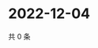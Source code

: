 # 2022-12-04

共 0 条

<!-- BEGIN WEIBO -->
<!-- 最后更新时间 Sun Dec 04 2022 00:18:25 GMT+0800 (China Standard Time) -->

<!-- END WEIBO -->

